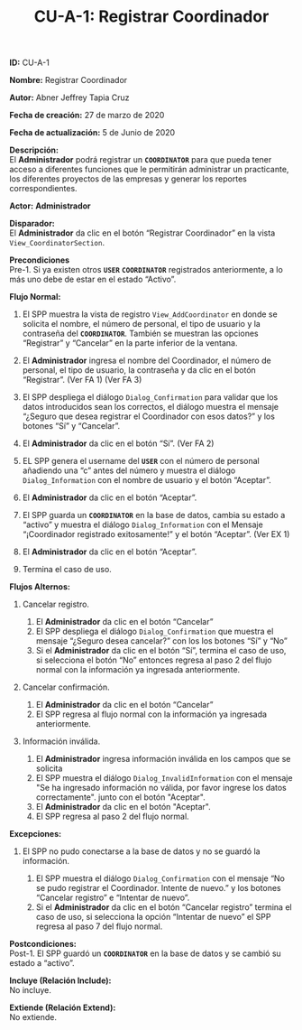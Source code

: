 ﻿---
layout: page
title: "CU-A-1: Registrar Coordinador"
permalink: /design-specification/uc-descriptions/administrator/cu-a-1/
hide_hero: true
---

**ID:** CU-A-1

**Nombre:** Registrar Coordinador

**Autor:** Abner Jeffrey Tapia Cruz

**Fecha de creación:** 27 de marzo de 2020

**Fecha de actualización:** 5 de Junio de 2020

**Descripción:**  
El **Administrador** podrá registrar un **`COORDINATOR`** para que pueda tener acceso a diferentes funciones que le permitirán administrar un practicante, los diferentes proyectos de las empresas y generar los reportes correspondientes.

**Actor:** **Administrador** 

**Disparador:**  
El **Administrador** da clic en el botón “Registrar Coordinador” en la vista `View_CoordinatorSection`.

**Precondiciones**  
Pre-1. Si ya existen otros **`USER`** **`COORDINATOR`** registrados anteriormente, a lo más uno debe de estar en el estado “Activo”.

**Flujo Normal:**  

1. El SPP muestra la vista de registro `View_AddCoordinator` en donde se solicita el nombre, el número de personal, el tipo de usuario y la contraseña del **`COORDINATOR`**. También se muestran las opciones “Registrar” y “Cancelar” en la parte inferior de la ventana.

2. El **Administrador** ingresa el nombre del Coordinador, el número de personal, el tipo de usuario, la contraseña y da clic en el botón “Registrar”. (Ver FA 1) (Ver FA 3)

3. El SPP despliega el diálogo `Dialog_Confirmation` para validar que los datos introducidos sean los correctos, el diálogo muestra el mensaje “¿Seguro que desea registrar el Coordinador con esos datos?” y los botones “Sí” y “Cancelar”.

4. El **Administrador** da clic en el botón “Sí”. (Ver FA 2)

5. EL SPP genera el username del **`USER`** con el número de personal añadiendo una “c” antes del número y muestra el diálogo `Dialog_Information` con el nombre de usuario y el botón “Aceptar”.

6. El **Administrador** da clic en el botón “Aceptar”.

7. El SPP guarda un **`COORDINATOR`** en la base de datos, cambia su estado a “activo” y muestra el diálogo `Dialog_Information` con el Mensaje “¡Coordinador registrado exitosamente!” y el botón “Aceptar”. (Ver EX 1)

8. El **Administrador** da clic en el botón “Aceptar”.

9. Termina el caso de uso.
  
**Flujos Alternos:**  
1. Cancelar registro.
	1. El **Administrador** da clic en el botón “Cancelar”
	2. El SPP despliega el diálogo `Dialog_Confirmation` que muestra el mensaje “¿Seguro desea cancelar?” con los los botones “Sí” y “No”
	3. Si el **Administrador** da clic en el botón “Sí”, termina el caso de uso, si selecciona el botón “No” entonces regresa al paso 2 del flujo normal con la información ya ingresada anteriormente.

2. Cancelar confirmación.
	1. El **Administrador** da clic en el botón “Cancelar”
	2. El SPP regresa al flujo normal con la información ya ingresada anteriormente.

3. Información inválida.
	1. El **Administrador** ingresa información inválida en los campos que se solicita
	2. El SPP muestra el diálogo `Dialog_InvalidInformation` con el mensaje "Se ha ingresado información no válida, por favor ingrese los datos correctamente". junto con el botón "Aceptar".
	3. El **Administrador** da clic en el botón "Aceptar".
	4. El SPP regresa al paso 2 del flujo normal.

**Excepciones:**  
1. El SPP no pudo conectarse a la base de datos y no se guardó la información.
 
	1. El SPP muestra el diálogo `Dialog_Confirmation` con el mensaje “No se pudo registrar el Coordinador. Intente de nuevo.” y los botones “Cancelar registro” e “Intentar de nuevo”.
	2. Si el **Administrador** da clic en el botón “Cancelar registro” termina el caso de uso, si selecciona la opción “Intentar de nuevo” el SPP regresa al paso 7 del flujo normal.

**Postcondiciones:**  
Post-1. El SPP guardó un **`COORDINATOR`** en la base de datos y se cambió su estado a “activo”.

**Incluye (Relación Include):**  
No incluye.

**Extiende (Relación Extend):**  
No extiende.
